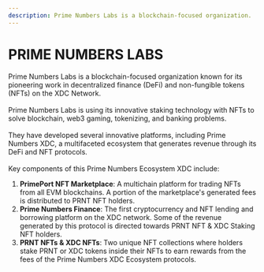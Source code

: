 ```yaml
---
description: Prime Numbers Labs is a blockchain-focused organization.
---
```


# PRIME NUMBERS LABS

Prime Numbers Labs is a blockchain-focused organization known for its pioneering work in decentralized finance (DeFi) and non-fungible tokens (NFTs) on the XDC Network. \
\
Prime Numbers Labs is using its innovative staking technology with NFTs to solve blockchain, web3 gaming, tokenizing, and banking problems.\
\
They have developed several innovative platforms, including Prime Numbers XDC, a multifaceted ecosystem that generates revenue through its DeFi and NFT protocols.\
\
Key components of this Prime Numbers Ecosystem XDC include:

1. **PrimePort NFT Marketplace**: A multichain platform for trading NFTs from all EVM blockchains. A portion of the marketplace's generated fees is distributed to PRNT NFT holders.
2. **Prime Numbers Finance**: The first cryptocurrency and NFT lending and borrowing platform on the XDC network. Some of the revenue generated by this protocol is directed towards PRNT NFT & XDC Staking NFT holders.
3. **PRNT NFTs & XDC NFTs**: Two unique NFT collections where holders stake PRNT or XDC tokens inside their NFTs to earn rewards from the fees of the Prime Numbers XDC Ecosystem protocols.
